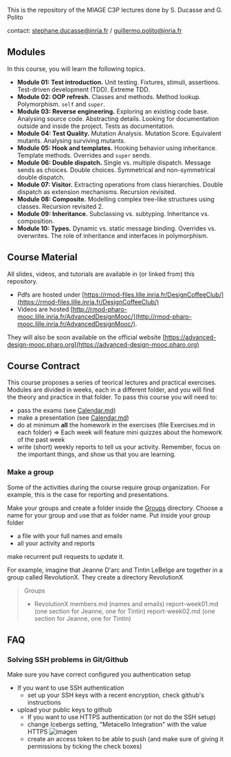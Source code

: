 This is the repository of the MIAGE C3P lectures done by S. Ducasse and G. Polito

contact: stephane.ducasse@inria.fr / guillermo.polito@inria.fr

## Modules

In this course, you will learn the following topics.

- **Module 01: Test introduction.** Unit testing. Fixtures, stimuli, assertions. Test-driven development (TDD). Extreme TDD.
- **Module 02: OOP refresh.** Classes and methods. Method lookup. Polymorphism. `self` and `super`.
- **Module 03: Reverse engineering.** Exploring an existing code base. Analysing source code. Abstracting details. Looking for documentation outside and inside the project. Tests as documentation.
- **Module 04: Test Quality.** Mutation Analysis. Mutation Score. Equivalent mutants. Analysing surviving mutants.
- **Module 05: Hook and templates.** Hooking behavior using inheritance. Template methods. Overrides and `super` sends.
- **Module 06: Double dispatch.** Single vs. multiple dispatch. Message sends as choices. Double choices. Symmetrical and non-symmetrical double dispatch.
- **Module 07: Visitor.** Extracting operations from class hierarchies. Double dispatch as extension mechanisms. Recursion revisited.
- **Module 08: Composite.** Modelling complex tree-like structures using classes. Recursion revisited 2.
- **Module 09: Inheritance.** Subclassing vs. subtyping. Inheritance vs. composition.
- **Module 10: Types.** Dynamic vs. static message binding. Overrides vs. overwrites. The role of inheritance and interfaces in polymorphism.

## Course Material

All slides, videos, and tutorials are available in (or linked from) this repository.

- Pdfs are hosted under [https://rmod-files.lille.inria.fr/DesignCoffeeClub/](https://rmod-files.lille.inria.fr/DesignCoffeeClub/)
- Videos are hosted [http://rmod-pharo-mooc.lille.inria.fr/AdvancedDesignMooc/](http://rmod-pharo-mooc.lille.inria.fr/AdvancedDesignMooc/).

They will also be soon available on the official website [https://advanced-design-mooc.pharo.org](https://advanced-design-mooc.pharo.org)



## Course Contract

This course proposes a series of teorical lectures and practical exercises.
Modules are divided in weeks, each in a different folder, and you will find the theory and practice in that folder.
To pass this course you will need to:
 - pass the exams (see [Calendar.md](Calendar.md))
 - make a presentation (see [Calendar.md](Calendar.md))
 - do at minimum **all** the homework in the exercises (file Exercises.md in each folder)
	=> Each week will feature mini quizzes about the homework of the past week
 - write (short) weekly reports to tell us your activity. Remember, focus on the important things, and show us that you are learning.

### Make a group

Some of the activities during the course require group organization.
For example, this is the case for reporting and presentations.

Make your groups and create a folder inside the [Groups](Groups) directory.
Choose a name for your group and use that as folder name.
Put inside your group folder
 - a file with your full names and emails
 - all your activity and reports
 
make recurrent pull requests to update it.

For example, imagine that Jeanne D'arc and Tintin LeBelge are together in a group called RevolutionX.
They create a directory RevolutionX

> Groups
>   - RevolutionX
>      members.md (names and emails)
>      report-week01.md (one section for Jeanne, one for Tintin)
>      report-week02.md (one section for Jeanne, one for Tintin)


## FAQ

### Solving SSH problems in Git/Github

Make sure you have correct configured you authentication setup
- If you want to use SSH authentication
    - set up your SSH keys with a recent encryption, check github's instructions
- upload your public keys to github
    - If you want to use HTTPS authentication (or not do the SSH setup)
    - change Icebergs setting, "Metacello Integration" with the value HTTPS
    ![imagen](https://user-images.githubusercontent.com/708322/197169064-c6bf0bd2-762c-4bbe-b48c-daedb2d3aeef.png)
	- create an access token to be able to push (and make sure of giving it permissions by ticking the check boxes)

